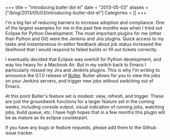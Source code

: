 +++
title = "introducing butler dot el"
date = "2013-05-03"
aliases = ["/blog/2013/05/03/introducing-butler-dot-el"]
Categories = []
+++


I'm a big fan of reducing barriers to increase adoption and compliance. One of the largest examples for me in the past few months was when I tried out Eclipse for Python Development. The most important plugins for me (other than Python and Git) were the Jenkins and Jira plugins. Quick access to my tasks and instantaneous in-editor feedback about job status increased the likelihood that I would respond to failed builds or fill out tickets correctly.

I eventually decided that Eclipse was overkill for Python development, and way too heavy for a Macbook Air. But in my switch back to Emacs I particularly missed my Jira and Jenkins plugins. This is why I'm writing to announce the 0.1.0 release of [Butler](https://github.com/AshtonKem/Butler). Butler allows for you to view the jobs on your Jenkins servers, and trigger new jobs without switching out of Emacs.

At this point Butler's feature set is modest: view, refresh, and trigger. These are just the groundwork functions for a larger feature set in the coming weeks, including console output, visual indication of running jobs, watching jobs, build queue, etc. I have high hopes that in a few months this plugin will be as mature as its eclipse counterpart.

If you have any bugs or feature requests, please add them to the Github issue tracker.
